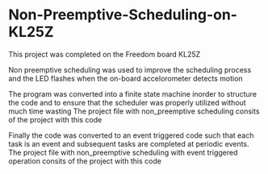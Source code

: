 # Non-Preemptive-Scheduling-on-KL25Z
This project was completed on the Freedom board KL25Z

Non preemptive scheduling was used to improve the scheduling process and the LED flashes when the on-board accelorometer detects motion

The program was converted into a finite state machine inorder to structure the code and to ensure that the scheduler was properly utilized without much time wasting The project file with non_preemptive scheduling consits of the project with this code

Finally the code was converted to an event triggered code such that each task is an event and subsequent tasks are completed at periodic events. The project file with non_preemptive scheduling with event triggered operation consits of the project with this code
